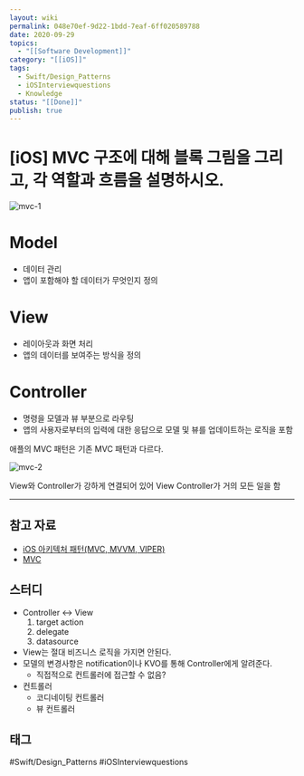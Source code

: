 ```yaml
---
layout: wiki
permalink: 048e70ef-9d22-1bdd-7eaf-6ff020589788
date: 2020-09-29
topics:
  - "[[Software Development]]"
category: "[[iOS]]"
tags:
  - Swift/Design_Patterns
  - iOSInterviewquestions
  - Knowledge
status: "[[Done]]"
publish: true
---
```


# \[iOS] MVC 구조에 대해 블록 그림을 그리고, 각 역할과 흐름을 설명하시오.

![mvc-1](mvc-1.png)

# Model

- 데이터 관리
- 앱이 포함해야 할 데이터가 무엇인지 정의

# View

- 레이아웃과 화면 처리
- 앱의 데이터를 보여주는 방식을 정의

# Controller

- 명령을 모델과 뷰 부분으로 라우팅
- 앱의 사용자로부터의 입력에 대한 응답으로 모델 및 뷰를 업데이트하는 로직을 포함

애플의 MVC 패턴은 기존 MVC 패턴과 다르다.

![mvc-2](mvc-2.png)

View와 Controller가 강하게 연결되어 있어 View Controller가 거의 모든 일을 함

---

## 참고 자료

- [iOS 아키텍처 패턴(MVC, MVVM, VIPER)](http://labs.brandi.co.kr/2018/02/21/kimjh.html)
- [MVC](https://developer.mozilla.org/ko/docs/Glossary/MVC)

## 스터디

- Controller ↔ View
    1. target action
    2. delegate
    3. datasource
- View는 절대 비즈니스 로직을 가지면 안된다.
- 모델의 변경사항은 notification이나 KVO를 통해 Controller에게 알려준다.
    - 직접적으로 컨트롤러에 접근할 수 없음?
- 컨트롤러
    - 코디네이팅 컨트롤러
    - 뷰 컨트롤러

## 태그

#Swift/Design_Patterns  #iOSInterviewquestions

